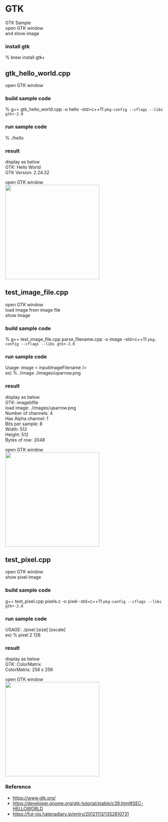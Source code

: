 GTK
===============

GTK Sample <br/>
open GTK window <br/>
and show image <br/>

 
### install gtk
% brew install gtk+ <br/>

## gtk_hello_world.cpp
open GTK window <br/>

### build sample code 
% g++ gtk_hello_world.cpp -o hello -std=c++11 `pkg-config --cflags --libs gtk+-2.0` <br/>

### run sample code 
% ./hello  <br/>

### result 
display as below <br/>
GTK: Hello World <br/>
GTK Version: 2.24.32 <br/>

open GTK window <br/>
<image src="https://raw.githubusercontent.com/ohwada/MAC_cpp_Samples/master/GTK/result/screenshot_hello.png" width="300" /><br/>


## test_image_file.cpp
open GTK window <br/>
load image from image file <br/>
show image <br/>

### build sample code 
% g++ test_image_file.cpp  parse_filename.cpp -o image -std=c++11 `pkg-config --cflags --libs gtk+-2.0` <br/>


### run sample code 
Usage:  image \< inputImageFilename /\>  <br/>
ex)
% ./image ./images/uparrow.png <br/>


### result 
display as below <br/>
GTK: imagebfile <br/>
load image: ./images/uparrow.png <br/>
Number of channels:	4 <br/>
Has Alpha channel:	1 <br/>
Bits per sample:	8 <br/>
Width:	512 <br/>
Height:	512 <br/>
Bytes of row:	2048 <br/>


open GTK window <br/>
<image src="https://raw.githubusercontent.com/ohwada/MAC_cpp_Samples/master/GTK/result/screenshpt_uparrow.png" width="300" /><br/>


## test_pixel.cpp
open GTK window <br/>
show pixel image <br/>

### build sample code 
g++ test_pixel.cpp  pixels.c -o pixel -std=c++11 `pkg-config --cflags --libs gtk+-2.0` <br/>

### run sample code 
USAGE: ./pixel [size] [sscale]  <br/>
ex)
% pixel 2 128 <br/>

### result 
display as below <br/>
GTK: ColorMatrix <br/>
ColorMatrix: 256 x 256 <br/>

open GTK window <br/>
<image src="https://raw.githubusercontent.com/ohwada/MAC_cpp_Samples/master/GTK/result/screenshpt_pixel_2_128.png" width="300" /><br/>


### Reference <br/>
- https://www.gtk.org/
-  https://developer.gnome.org/gtk-tutorial/stable/c39.html#SEC-HELLOWORLD
 - https://fut-nis.hatenadiary.jp/entry/20121113/1352810731

